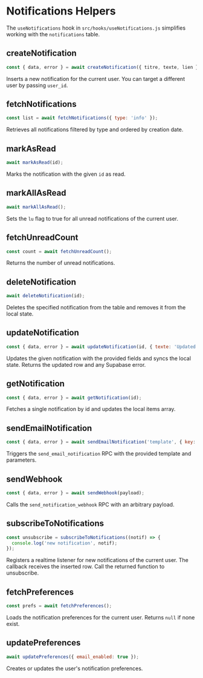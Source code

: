 # Notifications Helpers

The `useNotifications` hook in `src/hooks/useNotifications.js` simplifies working with the `notifications` table.

## createNotification

```js
const { data, error } = await createNotification({ titre, texte, lien });
```

Inserts a new notification for the current user. You can target a different user by passing `user_id`.

## fetchNotifications

```js
const list = await fetchNotifications({ type: 'info' });
```

Retrieves all notifications filtered by type and ordered by creation date.

## markAsRead

```js
await markAsRead(id);
```

Marks the notification with the given `id` as read.

## markAllAsRead

```js
await markAllAsRead();
```

Sets the `lu` flag to true for all unread notifications of the current user.

## fetchUnreadCount

```js
const count = await fetchUnreadCount();
```

Returns the number of unread notifications.

## deleteNotification

```js
await deleteNotification(id);
```

Deletes the specified notification from the table and removes it from the local state.

## updateNotification

```js
const { data, error } = await updateNotification(id, { texte: 'Updated' });
```

Updates the given notification with the provided fields and syncs the local state. Returns the updated row and any Supabase error.

## getNotification

```js
const { data, error } = await getNotification(id);
```

Fetches a single notification by id and updates the local items array.

## sendEmailNotification

```js
const { data, error } = await sendEmailNotification('template', { key: 'value' });
```

Triggers the `send_email_notification` RPC with the provided template and parameters.

## sendWebhook

```js
const { data, error } = await sendWebhook(payload);
```

Calls the `send_notification_webhook` RPC with an arbitrary payload.

## subscribeToNotifications

```js
const unsubscribe = subscribeToNotifications((notif) => {
  console.log('new notification', notif);
});
```

Registers a realtime listener for new notifications of the current user. The
callback receives the inserted row. Call the returned function to unsubscribe.

## fetchPreferences

```js
const prefs = await fetchPreferences();
```

Loads the notification preferences for the current user. Returns `null` if none exist.

## updatePreferences

```js
await updatePreferences({ email_enabled: true });
```

Creates or updates the user's notification preferences.
